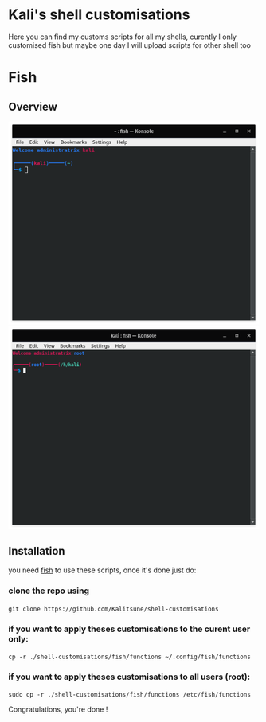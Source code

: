 # Kali's shell customisations
Here you can find my customs scripts for all my shells, curently I only customised fish but maybe one day I will upload scripts for other shell too

#
# **Fish**
## **Overview**
![Normal user preview](fish/screens/normal_user.png)
![Root user preview](fish/screens/root_user.png)

## **Installation**
you need [fish](https://github.com/fish-shell/fish-shell) to use these scripts, once it's done just do:

### **clone the repo using**
`git clone https://github.com/Kalitsune/shell-customisations`
 
### if you want to apply theses customisations to **the curent user only**:
`cp -r ./shell-customisations/fish/functions ~/.config/fish/functions`

### if you want to apply theses customisations to **all users (root)**:
`sudo cp -r ./shell-customisations/fish/functions /etc/fish/functions`

Congratulations, you're done !
